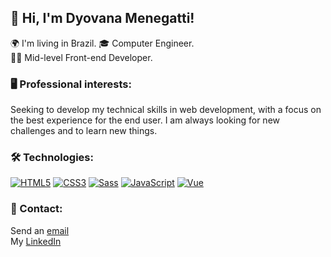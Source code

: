## 👋 Hi, I'm Dyovana Menegatti!

🌍 I'm living in Brazil. 
🎓 Computer Engineer.  
👩‍💻 Mid-level Front-end Developer.

### 🖥️ Professional interests:
Seeking to develop my technical skills in web development, with a focus on the best experience for the end user. 
I am always looking for new challenges and to learn new things.

### 🛠️ Technologies:
[![HTML5][HTML5]][HTML5-url]
[![CSS3][CSS3]][CSS3-url]
[![Sass][Sass]][Sass-url]
[![JavaScript][JavaScript]][JavaScript-url]
[![Vue][Vue.js]][Vue-url]

<!-- Links and URLs -->
[HTML5]: https://img.shields.io/badge/HTML5-E34F26?style=for-the-badge&logo=html5&logoColor=white
[HTML5-url]: https://developer.mozilla.org/en-US/docs/Web/Guide/HTML/HTML5
[CSS3]: https://img.shields.io/badge/CSS3-1572B6?style=for-the-badge&logo=css3&logoColor=white
[CSS3-url]: https://developer.mozilla.org/en-US/docs/Web/CSS/CSS3
[Sass]: https://img.shields.io/badge/Sass-CC6699?style=for-the-badge&logo=sass&logoColor=white
[Sass-url]: https://sass-lang.com/
[JavaScript]: https://img.shields.io/badge/JavaScript-F7DF1E?style=for-the-badge&logo=javascript&logoColor=black
[JavaScript-url]: https://developer.mozilla.org/en-US/docs/Web/JavaScript
[Vue.js]: https://img.shields.io/badge/Vue.js-35495E?style=for-the-badge&logo=vue.js&logoColor=4FC08D
[Vue-url]: https://vuejs.org/

### 🔗 Contact:
Send an [email](mailto:dyo.menegatti@hotmail.com)  
My [LinkedIn](https://www.linkedin.com/in/dyomenegatti/)
